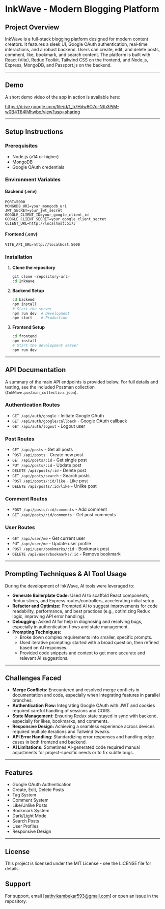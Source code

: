 # InkWave - Modern Blogging Platform

## Project Overview

InkWave is a full-stack blogging platform designed for modern content creators. It features a sleek UI, Google OAuth authentication, real-time interactions, and a robust backend. Users can create, edit, and delete posts, comment, like, bookmark, and search content. The platform is built with React (Vite), Redux Toolkit, Tailwind CSS on the frontend, and Node.js, Express, MongoDB, and Passport.js on the backend.

---

## Demo

A short demo video of the app in action is available here:

https://drive.google.com/file/d/1_h7Hdw6O7o-Ntb3PjM-w0B4T84lMhwbo/view?usp=sharing

---

## Setup Instructions

### Prerequisites
- Node.js (v14 or higher)
- MongoDB
- Google OAuth credentials

### Environment Variables

#### Backend (.env)
```
PORT=5000
MONGODB_URI=your_mongodb_uri
JWT_SECRET=your_jwt_secret
GOOGLE_CLIENT_ID=your_google_client_id
GOOGLE_CLIENT_SECRET=your_google_client_secret
CLIENT_URL=http://localhost:5173
```

#### Frontend (.env)
```
VITE_API_URL=http://localhost:5000
```

### Installation

1. **Clone the repository**
   ```bash
   git clone <repository-url>
   cd InkWave
   ```

2. **Backend Setup**
   ```bash
   cd backend
   npm install
   # Start the server
   npm run dev  # Development
   npm start    # Production
   ```

3. **Frontend Setup**
   ```bash
   cd frontend
   npm install
   # Start the development server
   npm run dev
   ```

---

## API Documentation

A summary of the main API endpoints is provided below. For full details and testing, see the included Postman collection (`InkWave.postman_collection.json`).

### Authentication Routes
- `GET /api/auth/google` - Initiate Google OAuth
- `GET /api/auth/google/callback` - Google OAuth callback
- `GET /api/auth/logout` - Logout user

### Post Routes
- `GET /api/posts` - Get all posts
- `POST /api/posts` - Create new post
- `GET /api/posts/:id` - Get single post
- `PUT /api/posts/:id` - Update post
- `DELETE /api/posts/:id` - Delete post
- `GET /api/posts/search` - Search posts
- `POST /api/posts/:id/like` - Like post
- `DELETE /api/posts/:id/like` - Unlike post

### Comment Routes
- `POST /api/posts/:id/comments` - Add comment
- `GET /api/posts/:id/comments` - Get post comments

### User Routes
- `GET /api/user/me` - Get current user
- `PUT /api/user/me` - Update user profile
- `POST /api/user/bookmarks/:id` - Bookmark post
- `DELETE /api/user/bookmarks/:id` - Remove bookmark

---

## Prompting Techniques & AI Tool Usage

During the development of InkWave, AI tools were leveraged to:
- **Generate Boilerplate Code:** Used AI to scaffold React components, Redux slices, and Express routes/controllers, accelerating initial setup.
- **Refactor and Optimize:** Prompted AI to suggest improvements for code readability, performance, and best practices (e.g., optimizing Redux logic, improving API error handling).
- **Debugging:** Asked AI for help in diagnosing and resolving bugs, especially in authentication flows and state management.
- **Prompting Techniques:**
  - Broke down complex requirements into smaller, specific prompts.
  - Used iterative prompting: started with a broad question, then refined based on AI responses.
  - Provided code snippets and context to get more accurate and relevant AI suggestions.

---

## Challenges Faced

- **Merge Conflicts:** Encountered and resolved merge conflicts in documentation and code, especially when integrating features in parallel branches.
- **Authentication Flow:** Integrating Google OAuth with JWT and cookies required careful handling of sessions and CORS.
- **State Management:** Ensuring Redux state stayed in sync with backend, especially for likes, bookmarks, and comments.
- **Responsive Design:** Achieving a seamless experience across devices required multiple iterations and Tailwind tweaks.
- **API Error Handling:** Standardizing error responses and handling edge cases in both frontend and backend.
- **AI Limitations:** Sometimes AI-generated code required manual adjustments for project-specific needs or to fix subtle bugs.

---

## Features
- Google OAuth Authentication
- Create, Edit, Delete Posts
- Tag System
- Comment System
- Like/Unlike Posts
- Bookmark System
- Dark/Light Mode
- Search Posts
- User Profiles
- Responsive Design

---

## License

This project is licensed under the MIT License - see the LICENSE file for details.

## Support

For support, email [sathvikambekar593@gmail.com] or open an issue in the repository.
